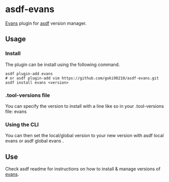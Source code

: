 # asdf-evans 

[Evans](https://github.com/ktr0731/evans) plugin for [asdf](https://github.com/asdf-vm/asdf) version manager.

## Usage
### Install
The plugin can be install using the following command.

```
asdf plugin-add evans
# or asdf plugin-add vim https://github.com/goki90210/asdf-evans.git
asdf install evans <version>
```

### .tool-versions file
You can specify the version to install with a line like so in your .tool-versions file: evans

### Using the CLI
You can then set the local/global version to your new version with asdf local evans <version> or asdf global evans <version>.

## Use
Check asdf readme for instructions on how to install & manage versions of [evans](https://github.com/ktr0731/evans).
